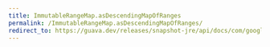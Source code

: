 ```yaml
---
title: ImmutableRangeMap.asDescendingMapOfRanges
permalink: /ImmutableRangeMap.asDescendingMapOfRanges/
redirect_to: https://guava.dev/releases/snapshot-jre/api/docs/com/google/common/collect/ImmutableRangeMap.html#asDescendingMapOfRanges--
---
```

